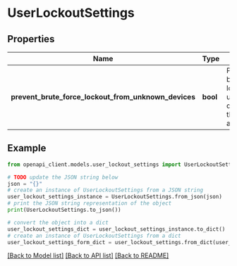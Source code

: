 # UserLockoutSettings


## Properties

Name | Type | Description | Notes
------------ | ------------- | ------------- | -------------
**prevent_brute_force_lockout_from_unknown_devices** | **bool** | Prevents brute-force lockout from unknown devices for the password authenticator. | [optional] 

## Example

```python
from openapi_client.models.user_lockout_settings import UserLockoutSettings

# TODO update the JSON string below
json = "{}"
# create an instance of UserLockoutSettings from a JSON string
user_lockout_settings_instance = UserLockoutSettings.from_json(json)
# print the JSON string representation of the object
print(UserLockoutSettings.to_json())

# convert the object into a dict
user_lockout_settings_dict = user_lockout_settings_instance.to_dict()
# create an instance of UserLockoutSettings from a dict
user_lockout_settings_form_dict = user_lockout_settings.from_dict(user_lockout_settings_dict)
```
[[Back to Model list]](../README.md#documentation-for-models) [[Back to API list]](../README.md#documentation-for-api-endpoints) [[Back to README]](../README.md)


